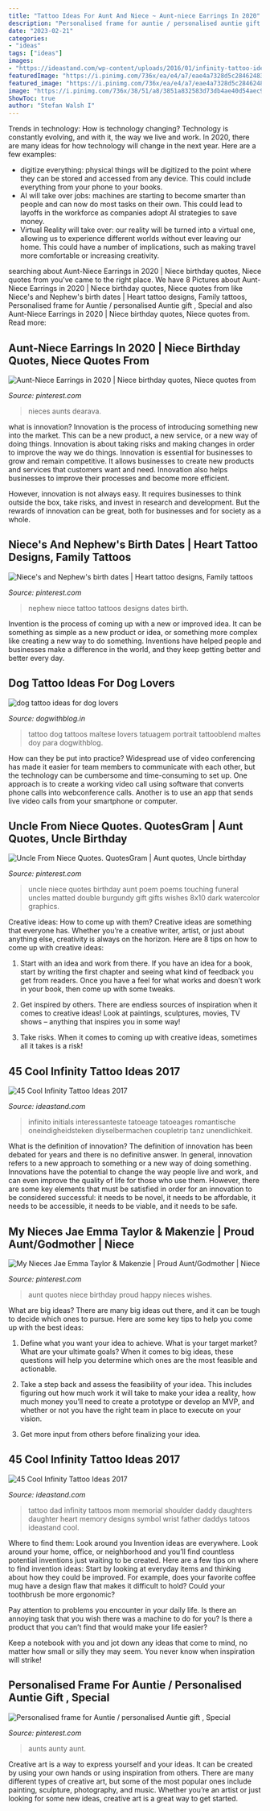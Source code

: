 ```yaml
---
title: "Tattoo Ideas For Aunt And Niece ~ Aunt-niece Earrings In 2020"
description: "Personalised frame for auntie / personalised auntie gift , special"
date: "2023-02-21"
categories:
- "ideas"
tags: ["ideas"]
images:
- "https://ideastand.com/wp-content/uploads/2016/01/infinity-tattoo-ideas/12-infinity-tattoo-ideas.jpg"
featuredImage: "https://i.pinimg.com/736x/ea/e4/a7/eae4a7328d5c284624833fd14eae5811.jpg"
featured_image: "https://i.pinimg.com/736x/ea/e4/a7/eae4a7328d5c284624833fd14eae5811.jpg"
image: "https://i.pinimg.com/736x/38/51/a8/3851a832583d73db4ae40d54aec955e5--uncle-quotes-from-niece-niece-quotes.jpg"
ShowToc: true
author: "Stefan Walsh I"
---
```



Trends in technology: How is technology changing?
Technology is constantly evolving, and with it, the way we live and work. In 2020, there are many ideas for how technology will change in the next year. Here are a few examples: 
- digitize everything: physical things will be digitized to the point where they can be stored and accessed from any device. This could include everything from your phone to your books. 
- AI will take over jobs: machines are starting to become smarter than people and can now do most tasks on their own. This could lead to layoffs in the workforce as companies adopt AI strategies to save money. 
- Virtual Reality will take over: our reality will be turned into a virtual one, allowing us to experience different worlds without ever leaving our home. This could have a number of implications, such as making travel more comfortable or increasing creativity.

	

		
searching about Aunt-Niece Earrings in 2020 | Niece birthday quotes, Niece quotes from you've came to the right place. We have 8 Pictures about Aunt-Niece Earrings in 2020 | Niece birthday quotes, Niece quotes from like Niece&#039;s and Nephew&#039;s birth dates | Heart tattoo designs, Family tattoos, Personalised frame for Auntie / personalised Auntie gift , Special and also Aunt-Niece Earrings in 2020 | Niece birthday quotes, Niece quotes from. Read more:
		
    
## Aunt-Niece Earrings In 2020 | Niece Birthday Quotes, Niece Quotes From

<img loading=lazy src="https://i.pinimg.com/736x/ea/e4/a7/eae4a7328d5c284624833fd14eae5811.jpg" onerror="this.onerror=null;this.src='https://tse3.mm.bing.net/th?id=OIP.olskrZRYu-XBMi54dT6X0AHaHa&amp;pid=15.1';" alt="Aunt-Niece Earrings in 2020 | Niece birthday quotes, Niece quotes from">

_Source: pinterest.com_

>nieces aunts dearava. 

	

what is innovation?
Innovation is the process of introducing something new into the market. This can be a new product, a new service, or a new way of doing things. Innovation is about taking risks and making changes in order to improve the way we do things.
Innovation is essential for businesses to grow and remain competitive. It allows businesses to create new products and services that customers want and need. Innovation also helps businesses to improve their processes and become more efficient.

However, innovation is not always easy. It requires businesses to think outside the box, take risks, and invest in research and development. But the rewards of innovation can be great, both for businesses and for society as a whole.

    
## Niece&#039;s And Nephew&#039;s Birth Dates | Heart Tattoo Designs, Family Tattoos

<img loading=lazy src="https://i.pinimg.com/736x/e7/d7/b9/e7d7b91377c92b05ebca89f17b797cc0--niece-and-nephew-births.jpg" onerror="this.onerror=null;this.src='https://tse4.mm.bing.net/th?id=OIP.nB0wf-dCeUH1HC6QhN9QmAHaMY&amp;pid=15.1';" alt="Niece&#039;s and Nephew&#039;s birth dates | Heart tattoo designs, Family tattoos">

_Source: pinterest.com_

>nephew niece tattoo tattoos designs dates birth. 

	

Invention is the process of coming up with a new or improved idea. It can be something as simple as a new product or idea, or something more complex like creating a new way to do something. Inventions have helped people and businesses make a difference in the world, and they keep getting better and better every day.

    
## Dog Tattoo Ideas For Dog Lovers

<img loading=lazy src="https://dogwithblog.in/wp-content/uploads/2017/02/Photo-Doy.jpg" onerror="this.onerror=null;this.src='https://tse1.mm.bing.net/th?id=OIP.jAER96DobL6_eF_Ms7VCqAHaHb&amp;pid=15.1';" alt="dog tattoo ideas for dog lovers">

_Source: dogwithblog.in_

>tattoo dog tattoos maltese lovers tatuagem portrait tattooblend maltes doy para dogwithblog. 

	

How can they be put into practice?
Widespread use of video conferencing has made it easier for team members to communicate with each other, but the technology can be cumbersome and time-consuming to set up. One approach is to create a working video call using software that converts phone calls into webconference calls. Another is to use an app that sends live video calls from your smartphone or computer.

    
## Uncle From Niece Quotes. QuotesGram | Aunt Quotes, Uncle Birthday

<img loading=lazy src="https://i.pinimg.com/736x/38/51/a8/3851a832583d73db4ae40d54aec955e5--uncle-quotes-from-niece-niece-quotes.jpg" onerror="this.onerror=null;this.src='https://tse3.mm.bing.net/th?id=OIP.-Ac5_HW45jUHOZhyCvND4wAAAA&amp;pid=15.1';" alt="Uncle From Niece Quotes. QuotesGram | Aunt quotes, Uncle birthday">

_Source: pinterest.com_

>uncle niece quotes birthday aunt poem poems touching funeral uncles matted double burgundy gift gifts wishes 8x10 dark watercolor graphics. 

	

Creative ideas: How to come up with them?
Creative ideas are something that everyone has. Whether you’re a creative writer, artist, or just about anything else, creativity is always on the horizon. Here are 8 tips on how to come up with creative ideas:
1. Start with an idea and work from there. If you have an idea for a book, start by writing the first chapter and seeing what kind of feedback you get from readers. Once you have a feel for what works and doesn’t work in your book, then come up with some tweaks.

2. Get inspired by others. There are endless sources of inspiration when it comes to creative ideas! Look at paintings, sculptures, movies, TV shows – anything that inspires you in some way!

3. Take risks. When it comes to coming up with creative ideas, sometimes all it takes is a risk!

    
## 45 Cool Infinity Tattoo Ideas 2017

<img loading=lazy src="https://ideastand.com/wp-content/uploads/2016/01/infinity-tattoo-ideas/12-infinity-tattoo-ideas.jpg" onerror="this.onerror=null;this.src='https://tse2.mm.bing.net/th?id=OIP.0qLMAjUa6dsPtH7tPhi8iQHaJ4&amp;pid=15.1';" alt="45 Cool Infinity Tattoo Ideas 2017">

_Source: ideastand.com_

>infinito initials interessanteste tatoeage tatoeages romantische oneindigheidsteken diyselbermachen coupletrip tanz unendlichkeit. 

	

What is the definition of innovation?
The definition of innovation has been debated for years and there is no definitive answer. In general, innovation refers to a new approach to something or a new way of doing something. Innovations have the potential to change the way people live and work, and can even improve the quality of life for those who use them. However, there are some key elements that must be satisfied in order for an innovation to be considered successful: it needs to be novel, it needs to be affordable, it needs to be accessible, it needs to be viable, and it needs to be safe.

    
## My Nieces Jae Emma Taylor &amp; Makenzie | Proud Aunt/Godmother | Niece

<img loading=lazy src="https://i.pinimg.com/736x/ff/3a/7e/ff3a7e43d6eb633cfbc99a89baf74bea--aunt-quotes-quotes-quotes.jpg?b=t" onerror="this.onerror=null;this.src='https://tse3.mm.bing.net/th?id=OIP.Sz_FKwbKRPOIAuVkoK81QQHaMI&amp;pid=15.1';" alt="My Nieces Jae Emma Taylor &amp; Makenzie | Proud Aunt/Godmother | Niece">

_Source: pinterest.com_

>aunt quotes niece birthday proud happy nieces wishes. 

	

What are big ideas?
There are many big ideas out there, and it can be tough to decide which ones to pursue. Here are some key tips to help you come up with the best ideas:
1. Define what you want your idea to achieve. What is your target market? What are your ultimate goals? When it comes to big ideas, these questions will help you determine which ones are the most feasible and actionable.

2. Take a step back and assess the feasibility of your idea. This includes figuring out how much work it will take to make your idea a reality, how much money you’ll need to create a prototype or develop an MVP, and whether or not you have the right team in place to execute on your vision.

3. Get more input from others before finalizing your idea.

    
## 45 Cool Infinity Tattoo Ideas 2017

<img loading=lazy src="https://ideastand.com/wp-content/uploads/2016/01/infinity-tattoo-ideas/9-infinity-tattoo-ideas.jpg" onerror="this.onerror=null;this.src='https://tse4.mm.bing.net/th?id=OIP.KnwCoACGAdqYxe4NikadIAHaJ4&amp;pid=15.1';" alt="45 Cool Infinity Tattoo Ideas 2017">

_Source: ideastand.com_

>tattoo dad infinity tattoos mom memorial shoulder daddy daughters daughter heart memory designs symbol wrist father daddys tatoos ideastand cool. 

	

Where to find them: Look around you
Invention ideas are everywhere. Look around your home, office, or neighborhood and you’ll find countless potential inventions just waiting to be created. Here are a few tips on where to find invention ideas:
Start by looking at everyday items and thinking about how they could be improved. For example, does your favorite coffee mug have a design flaw that makes it difficult to hold? Could your toothbrush be more ergonomic?

Pay attention to problems you encounter in your daily life. Is there an annoying task that you wish there was a machine to do for you? Is there a product that you can’t find that would make your life easier?

Keep a notebook with you and jot down any ideas that come to mind, no matter how small or silly they may seem. You never know when inspiration will strike!

    
## Personalised Frame For Auntie / Personalised Auntie Gift , Special

<img loading=lazy src="https://i.pinimg.com/736x/a9/ee/b8/a9eeb82475fb99195841c730508c2f05.jpg" onerror="this.onerror=null;this.src='https://tse4.mm.bing.net/th?id=OIP.h46_tW6kryeDswWKeJ45sAHaJR&amp;pid=15.1';" alt="Personalised frame for Auntie / personalised Auntie gift , Special">

_Source: pinterest.com_

>aunts aunty aunt. 

	

Creative art is a way to express yourself and your ideas. It can be created by using your own hands or using inspiration from others. There are many different types of creative art, but some of the most popular ones include painting, sculpture, photography, and music. Whether you’re an artist or just looking for some new ideas, creative art is a great way to get started.

